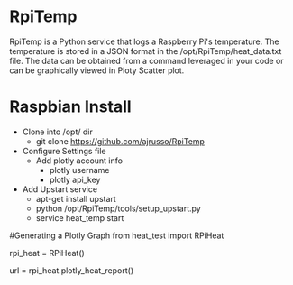 # RpiTemp
RpiTemp is a Python service that logs a Raspberry Pi's temperature. The temperature is stored in a 
 JSON format in the /opt/RpiTemp/heat_data.txt file. The data can be obtained from a command
leveraged in your code or can be graphically viewed in Ploty Scatter plot.

# Raspbian Install 
- Clone into /opt/ dir
    - git clone https://github.com/ajrusso/RpiTemp
- Configure Settings file
    - Add plotly account info
        - plotly username
        - plotly api_key
- Add Upstart service
    - apt-get install upstart
    - python /opt/RpiTemp/tools/setup_upstart.py
    - service heat_temp start
    
#Generating a Plotly Graph
from heat_test import RPiHeat

rpi_heat = RPiHeat()

url = rpi_heat.plotly_heat_report()
